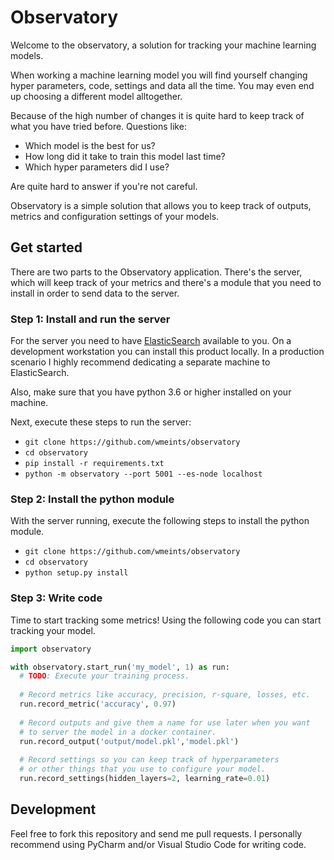 # Observatory
Welcome to the observatory, a solution for tracking your machine learning models.

When working a machine learning model you will find yourself changing hyper parameters, 
code, settings and data all the time. You may even end up choosing a different model alltogether.

Because of the high number of changes it is quite hard to keep track of what you have tried before.
Questions like:

 - Which model is the best for us?
 - How long did it take to train this model last time?
 - Which hyper parameters did I use?
 
 Are quite hard to answer if you're not careful. 
 
 Observatory is a simple solution that allows you to keep track of outputs, 
 metrics and configuration settings of your models.
 
 
## Get started
There are two parts to the Observatory application. There's the server, which
will keep track of your metrics and there's a module that you need to install 
in order to send data to the server.

### Step 1: Install and run the server
For the server you need to have [ElasticSearch](https://www.elastic.co/products/elasticsearch) available to you. 
On a development workstation you can install this product locally. In a production
scenario I highly recommend dedicating a separate machine to ElasticSearch.

Also, make sure that you have python 3.6 or higher installed on your machine.

Next, execute these steps to run the server:

 * `git clone https://github.com/wmeints/observatory`
 * `cd observatory`
 * `pip install -r requirements.txt`
 * `python -m observatory --port 5001 --es-node localhost`
 
### Step 2: Install the python module
With the server running, execute the following steps to install the python module.

 * `git clone https://github.com/wmeints/observatory`
 * `cd observatory`
 * `python setup.py install`
 
### Step 3: Write code
Time to start tracking some metrics! Using the following code you can start tracking your model.

```python
import observatory

with observatory.start_run('my_model', 1) as run:
  # TODO: Execute your training process.
  
  # Record metrics like accuracy, precision, r-square, losses, etc.
  run.record_metric('accuracy', 0.97)
  
  # Record outputs and give them a name for use later when you want
  # to server the model in a docker container.
  run.record_output('output/model.pkl','model.pkl')
    
  # Record settings so you can keep track of hyperparameters
  # or other things that you use to configure your model.
  run.record_settings(hidden_layers=2, learning_rate=0.01)
```

## Development
Feel free to fork this repository and send me pull requests.
I personally recommend using PyCharm and/or Visual Studio Code for writing code.